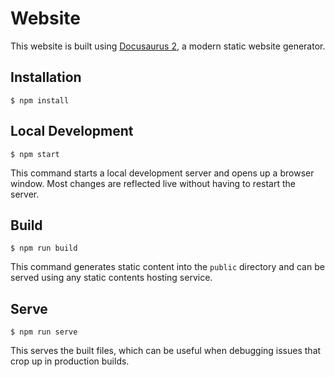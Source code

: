 # Website

This website is built using [Docusaurus 2](https://docusaurus.io/), a modern static website generator.

## Installation

```
$ npm install
```

## Local Development

```
$ npm start
```

This command starts a local development server and opens up a browser window. Most changes are reflected live without having to restart the server.

## Build

```
$ npm run build
```

This command generates static content into the `public` directory and can be served using any static contents hosting service.

## Serve

```
$ npm run serve
```

This serves the built files, which can be useful when debugging issues that crop up in production builds.
